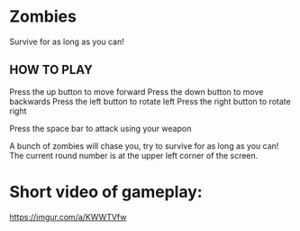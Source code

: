 # Zombies
Survive for as long as you can!

HOW TO PLAY
------------
Press the up button to move forward
Press the down button to move backwards
Press the left button to rotate left
Press the right button to rotate right

Press the space bar to attack using your weapon

A bunch of zombies will chase you, try to survive for as long as you can! The current round number
is at the upper left corner of the screen.

# Short video of gameplay: 
https://imgur.com/a/KWWTVfw
